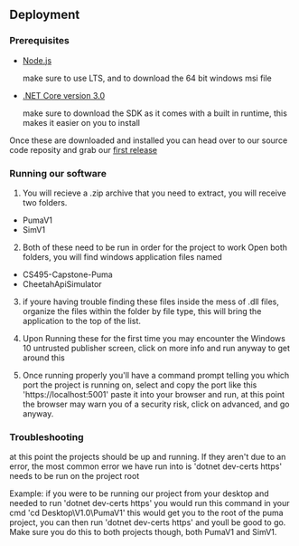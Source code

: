 ## Deployment

### Prerequisites
- [Node.js](https://nodejs.org/en/download/)
    
    make sure to use LTS, and to download the 64 bit windows msi file
- [.NET Core version 3.0](https://dotnet.microsoft.com/download)
    
    make sure to download the SDK as it comes with a built in runtime, this makes it easier on you to install
    
 Once these are downloaded and installed you can head over to our source code reposity and grab our [first release](https://github.com/japperales/CS495-Capstone-Puma/releases)
 
 ### Running our software
 
 1. You will recieve a .zip archive that you need to extract, you will receive two folders.
 - PumaV1
 - SimV1
 
2. Both of these need to be run in order for the project to work
Open both folders, you will find windows application files named
 - CS495-Capstone-Puma
 - CheetahApiSimulator
 
3. if youre having trouble finding these files inside the mess of .dll files, organize the files within the folder by file type, this will bring the application to the top of the list. 

4. Upon Running these for the first time you may encounter the Windows 10 untrusted publisher screen, click on more info and run anyway to get around this

5. Once running properly you'll have a command prompt telling you which port the project is running on, select and copy the port like this 'https://localhost:5001' paste it into your browser and run, at this point the browser may warn you of a security risk, click on advanced, and go anyway.

### Troubleshooting
at this point the projects should be up and running. If they aren't due to an error, the most common error we have run into is 'dotnet dev-certs https' needs to be run on the project root

Example: if you were to be running our project from your desktop and needed to run 'dotnet dev-certs https' you would run this command in your cmd 'cd Desktop\V1.0\PumaV1' this would get you to the root of the puma project, you can then run 'dotnet dev-certs https' and youll be good to go. Make sure you do this to both projects though, both PumaV1 and SimV1. 
